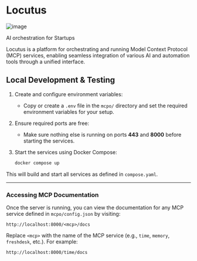 # Locutus

![image](https://github.com/user-attachments/assets/6a2e49fb-eae8-4a60-a406-a1bf55bbb061)


AI orchestration for Startups

Locutus is a platform for orchestrating and running Model Context Protocol (MCP) services, enabling seamless integration of various AI and automation tools through a unified interface.

## Local Development & Testing

1. Create and configure environment variables:
   - Copy or create a `.env` file in the `mcpo/` directory and set the required environment variables for your setup.

2. Ensure required ports are free:
   - Make sure nothing else is running on ports **443** and **8000** before starting the services.

3. Start the services using Docker Compose:
   ```sh
   docker compose up
   ```

This will build and start all services as defined in `compose.yaml`.

---

### Accessing MCP Documentation

Once the server is running, you can view the documentation for any MCP service defined in `mcpo/config.json` by visiting:

```
http://localhost:8000/<mcp>/docs
```

Replace `<mcp>` with the name of the MCP service (e.g., `time`, `memory`, `freshdesk`, etc.). For example:

```
http://localhost:8000/time/docs
```
